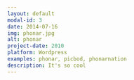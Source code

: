 ```yaml
---
layout: default
modal-id: 3
date: 2014-07-16
img: phonar.jpg
alt: phonar
project-date: 2010
platform: Wordpress
examples: phonar, picbod, phonarnation
description: It's so cool
---
```

